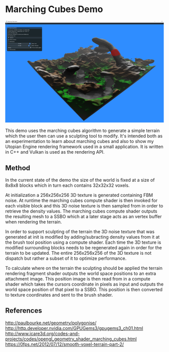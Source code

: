 # Marching Cubes Demo

![Image](printscreen.png)

This demo uses the marching cubes algorithm to generate a simple terrain which the user then can use a sculpting tool to modify. It's intended both as an experimentation to learn about marching cubes and also to show my Utopian Engine rendering framework used in a small application. It is written in C++ and Vulkan is used as the rendering API.

## Method
In the current state of the demo the size of the world is fixed at a size of 8x8x8 blocks which in turn each contains 32x32x32 voxels.

At initialization a 256x256x256 3D texture is generated containing FBM noise. At runtime the marching cubes compute shader is then invoked for each visible block and this 3D noise texture is then sampled from in order to retrieve the density values. The marching cubes compute shader outputs the resulting mesh to a SSBO which at a later stage acts as an vertex buffer when rendering the terrain.

In order to support sculpting of the terrain the 3D noise texture that was generated at init is modified by adding/subracting density values from it at the brush tool position using a compute shader. Each time the 3D texture is modified surrounding blocks needs to be regenerated again in order for the terrain to be updated. The entire 256x256x256 of the 3D texture is not dispatch but rather a subset of it to optimize performance.

To calculate where on the terrain the sculpting should be applied the terrain rendering fragment shader outputs the world space positions to an extra attachment image. This position image is then read from in a compute shader which takes the cursors coordinate in pixels as input and outputs the world space position of that pixel to a SSBO. This position is then converted to texture coordinates and sent to the brush shader.

## References
http://paulbourke.net/geometry/polygonise/ <br>
http://http.developer.nvidia.com/GPUGems3/gpugems3_ch01.html <br>
http://www.icare3d.org/codes-and-projects/codes/opengl_geometry_shader_marching_cubes.html <br>
https://0fps.net/2012/07/12/smooth-voxel-terrain-part-2/
